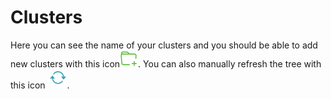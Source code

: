 # Clusters

Here you can see the name of your clusters and you should be able to add new clusters with this icon![low_pass_pre](plusIcon.png). You can also manually refresh the tree with this icon ![low_pass_pre](refreshTree.png).
